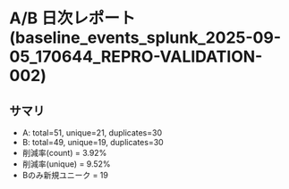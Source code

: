 # A/B 日次レポート (baseline_events_splunk_2025-09-05_170644_REPRO-VALIDATION-002)

## サマリ
- A: total=51, unique=21, duplicates=30
- B: total=49, unique=19, duplicates=30
- 削減率(count) = 3.92%
- 削減率(unique) = 9.52%
- Bのみ新規ユニーク = 19